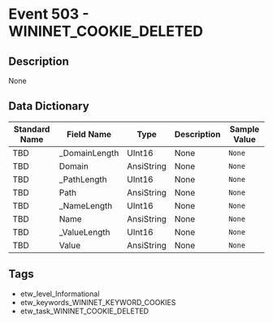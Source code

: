 # Event 503 - WININET_COOKIE_DELETED

## Description
None

## Data Dictionary
|Standard Name|Field Name|Type|Description|Sample Value|
|---|---|---|---|---|
|TBD|_DomainLength|UInt16|None|`None`|
|TBD|Domain|AnsiString|None|`None`|
|TBD|_PathLength|UInt16|None|`None`|
|TBD|Path|AnsiString|None|`None`|
|TBD|_NameLength|UInt16|None|`None`|
|TBD|Name|AnsiString|None|`None`|
|TBD|_ValueLength|UInt16|None|`None`|
|TBD|Value|AnsiString|None|`None`|

## Tags
* etw_level_Informational
* etw_keywords_WININET_KEYWORD_COOKIES
* etw_task_WININET_COOKIE_DELETED